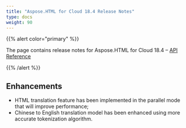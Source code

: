 ```yaml
---
title: "Aspose.HTML for Cloud 18.4 Release Notes"
type: docs
weight: 90
---
```


{{% alert color="primary" %}} 

The page contains release notes for Aspose.HTML for Cloud 18.4 – [API Reference](https://apireference.aspose.cloud/html/)

{{% /alert %}} 
## **Enhancements**
- HTML translation feature has been implemented in the parallel mode that will improve performance;
- Chinese to English translation model has been enhanced using more accurate tokenization algorithm.

